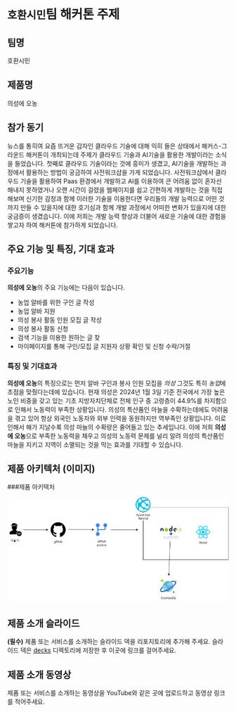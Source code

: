 # `호환시민`팀 해커톤 주제

## 팀명

호환시민

## 제품명

의성에 오농

## 참가 동기

뉴스를 통히여 요즘 뜨거운 감자인 클라우드 기술에 대해 익히 들은 상태에서 해커스-그라운드 해커톤이 개최되는데 주제가 클라우드 기술과 AI기술을 활용한 개발이라는 소식을 들었습니다. 첫째로 클라우드 기술이라는 것에 흥미가 생겼고, AI기술을 개발하는 과정에서 활용하는 방법이 궁금하여 사전워크샵을 가게 되었습니다. 사전워크샵에서 클라우드 기술을 활용하여 Paas 환경에서 개발하고 AI를 이용하여 큰 어려움 없이 혼자선 해내지 못하였거나 오랜 시간이 걸렸을 웹페이지를 쉽고 간편하게 개발하는 것을 직접 해보며 신기한 감정과 함께 이러한 기술을 이용한다면 우리들의 개발 능력으로 어떤 것까지 만들 수 있을지에 대한 호기심과 함께 개발 과정에서 어떠한 변화가 있을지에 대한 궁금증이 생겼습니다. 이에 저희는 개발 능력 향상과 더불어 새로운 기술에 대한 경험을 쌓고자 하여 해커톤에 참가하게 되었습니다.

## 주요 기능 및 특징, 기대 효과

### 주요기능

**의성에 오농**의 주요 기능에는 다음이 있습니다.
- 농업 알바를 위한 구인 글 작성
- 농업 알바 지원
- 의성 봉사 활동 인원 모집 글 작성
- 의성 봉사 활동 신청
- 검색 기능을 이용한 원하는 글 찾
- 마이페이지를 통해 구인/모집 글 지원자 상황 확인 및 신청 수락/거절

### 특징 및 기대효과
**의성에 오농**의 특징으로는 먼저 알바 구인과 봉사 인원 모집을 *의성* 그것도 특히 *농업*에 초점을 맞췄다는데에 있습니다. 현재 의성은 2024년 1월 3일 기준 전국에서 가장 높은 노인 비중을 갖고 있는 기초 지방자치단체로 전체 인구 중 고령층이 44.9%를 차지함으로 인해서 노동력이 부족한 상황입니다. 의성의 특산품인 마늘을 수확하는데에도 어려움을 겪고 있어 항상 외국인 노동자와 외부 인력을 동원하지만 역부족인 상황입니다. 이로 인해서 해가 지날수록 의성 마늘의 수확량은 줄어들고 있는 추세입니다. 이에 저희 **의성에 오농**으로 부족한 노동력을 채우고 의성의 노동력 문제를 널리 알려 의성의 특산품인 마늘을 지키고 지역이 소멸되는 것을 막는 효과를 기대할 수 있습니다.

## 제품 아키텍처 (이미지)

###제품 아키텍처
<div/><img src="images/제목 없는 다이어그램.png"></div>

## 제품 소개 슬라이드

**(필수)** 제품 또는 서비스를 소개하는 슬라이드 덱을 리포지토리에 추가해 주세요. 슬라이드 덱은 [decks](./decks) 디렉토리에 저장한 후 이곳에 링크를 걸어주세요.

## 제품 소개 동영상

제품 또는 서비스를 소개하는 동영상을 YouTube와 같은 곳에 업로드하고 동영상 링크를 적어주세요.
